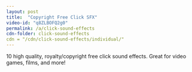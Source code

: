 ```yaml
---
layout: post
title:  "Copyright Free Click SFX"
video-id: "q8ZLBOFQ2g0"
permalink: /a/click-sound-effects
cdn-folder: click-sound-effects
cdn = "/cdn/click-sound-effects/individual/"
---
```


10 high quality, royalty/copyright free click sound effects. Great for video games, films, and more!
